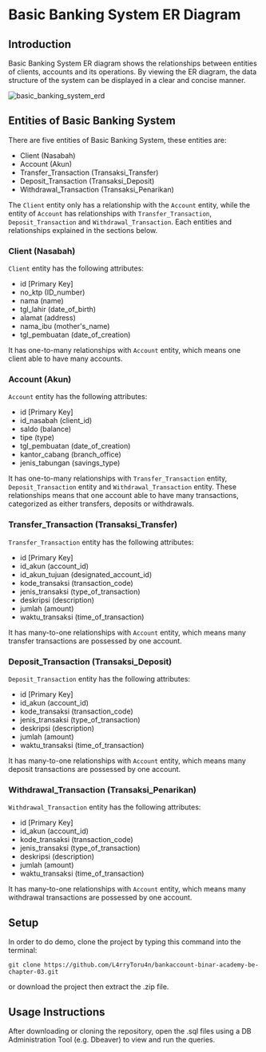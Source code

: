 # Basic Banking System ER Diagram
## Introduction
Basic Banking System ER diagram shows the relationships between entities of clients, accounts and its operations. By viewing the ER diagram, the data structure of the system can be displayed in a clear and concise manner.

![basic_banking_system_erd](https://github.com/user-attachments/assets/ea200384-57da-4c11-a69a-626dbc9db1b1)

## Entities of Basic Banking System
There are five entities of Basic Banking System, these entities are:
- Client (Nasabah)
- Account (Akun)
- Transfer_Transaction (Transaksi_Transfer)
- Deposit_Transaction (Transaksi_Deposit)
- Withdrawal_Transaction (Transaksi_Penarikan)

The `Client` entity only has a relationship with the `Account` entity, while the entity of `Account` has relationships with `Transfer_Transaction`, `Deposit_Transaction` and `Withdrawal_Transaction`. Each entities and relationships explained in the sections below.

### Client (Nasabah)
`Client` entity has the following attributes:
- id [Primary Key]
- no_ktp (ID_number)
- nama (name)
- tgl_lahir (date_of_birth)
- alamat (address)
- nama_ibu (mother's_name)
- tgl_pembuatan (date_of_creation)

It has one-to-many relationships with `Account` entity, which means one client able to have many accounts.

### Account (Akun)
`Account` entity has the following attributes:
- id [Primary Key]
- id_nasabah (client_id)
- saldo (balance)
- tipe (type)
- tgl_pembuatan (date_of_creation)
- kantor_cabang (branch_office)
- jenis_tabungan (savings_type)

It has one-to-many relationships with `Transfer_Transaction` entity, `Deposit_Transaction` entity and `Withdrawal_Transaction` entity. These relationships means that one account able to have many transactions, categorized as either transfers, deposits or withdrawals.

### Transfer_Transaction (Transaksi_Transfer)
`Transfer_Transaction` entity has the following attributes:
- id [Primary Key]
- id_akun (account_id)
- id_akun_tujuan (designated_account_id)
- kode_transaksi (transaction_code)
- jenis_transaksi (type_of_transaction)
- deskripsi (description)
- jumlah (amount)
- waktu_transaksi (time_of_transaction)

It has many-to-one relationships with `Account` entity, which means many transfer transactions are possessed by one account.

### Deposit_Transaction (Transaksi_Deposit)
`Deposit_Transaction` entity has the following attributes:
- id [Primary Key]
- id_akun (account_id)
- kode_transaksi (transaction_code)
- jenis_transaksi (type_of_transaction)
- deskripsi (description)
- jumlah (amount)
- waktu_transaksi (time_of_transaction)

It has many-to-one relationships with `Account` entity, which means many deposit transactions are possessed by one account.

### Withdrawal_Transaction (Transaksi_Penarikan)
`Withdrawal_Transaction` entity has the following attributes:
- id [Primary Key]
- id_akun (account_id)
- kode_transaksi (transaction_code)
- jenis_transaksi (type_of_transaction)
- deskripsi (description)
- jumlah (amount)
- waktu_transaksi (time_of_transaction)

It has many-to-one relationships with `Account` entity, which means many withdrawal transactions are possessed by one account.

## Setup
In order to do demo, clone the project by typing this command into the terminal: 
```
git clone https://github.com/L4rryToru4n/bankaccount-binar-academy-be-chapter-03.git
```
or download the project then extract the .zip file.

## Usage Instructions
After downloading or cloning the repository, open the .sql files using a DB Administration Tool (e.g. Dbeaver) to view and run the queries.
